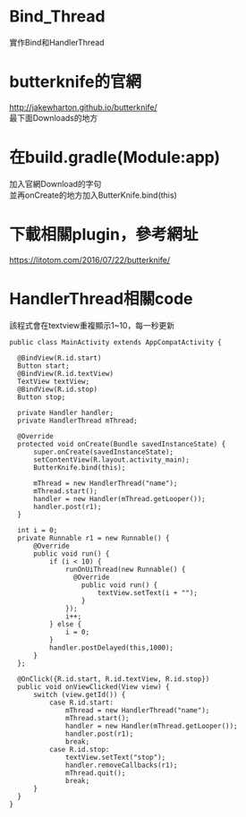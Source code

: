# Bind_Thread
實作Bind和HandlerThread

# butterknife的官網  
http://jakewharton.github.io/butterknife/  
最下面Downloads的地方  
# 在build.gradle(Module:app)  
加入官網Download的字句  
並再onCreate的地方加入ButterKnife.bind(this)  
# 下載相關plugin，參考網址  
https://litotom.com/2016/07/22/butterknife/  
  
    
# HandlerThread相關code  
該程式會在textview重複顯示1~10，每一秒更新  

    public class MainActivity extends AppCompatActivity {

      @BindView(R.id.start)
      Button start;
      @BindView(R.id.textView)
      TextView textView;
      @BindView(R.id.stop)
      Button stop;

      private Handler handler;
      private HandlerThread mThread;

      @Override
      protected void onCreate(Bundle savedInstanceState) {
          super.onCreate(savedInstanceState);
          setContentView(R.layout.activity_main);
          ButterKnife.bind(this);

          mThread = new HandlerThread("name");
          mThread.start();
          handler = new Handler(mThread.getLooper());
          handler.post(r1);
      }

      int i = 0;
      private Runnable r1 = new Runnable() {
          @Override
          public void run() {
              if (i < 10) {
                  runOnUiThread(new Runnable() {
                    @Override
                      public void run() {
                          textView.setText(i + "");
                      }
                  });
                  i++;
              } else {
                  i = 0;
              }
              handler.postDelayed(this,1000);
          }
      };

      @OnClick({R.id.start, R.id.textView, R.id.stop})
      public void onViewClicked(View view) {
          switch (view.getId()) {
              case R.id.start:
                  mThread = new HandlerThread("name");
                  mThread.start();
                  handler = new Handler(mThread.getLooper());
                  handler.post(r1);
                  break;
              case R.id.stop:
                  textView.setText("stop");
                  handler.removeCallbacks(r1);
                  mThread.quit();
                  break;
          }
      }
    }
